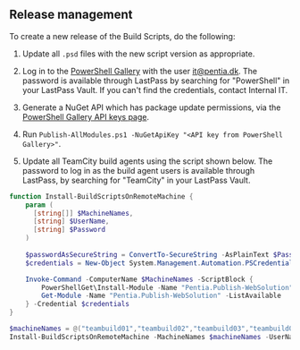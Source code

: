 ## Release management

To create a new release of the Build Scripts, do the following:

1. Update all `.psd` files with the new script version as appropriate.

2. Log in to the [PowerShell Gallery](https://www.powershellgallery.com) with the  user it@pentia.dk. 
The password is available through LastPass by searching for "PowerShell" in your LastPass Vault. 
If you can't find the credentials, contact Internal IT.

3. Generate a NuGet API which has package update permissions, via the [PowerShell Gallery API keys page](https://www.powershellgallery.com/account/apikeys).

4. Run `Publish-AllModules.ps1 -NuGetApiKey "<API key from PowerShell Gallery>"`.

5. Update all TeamCity build agents using the script shown below. 
The password to log in as the build agent users is available through LastPass, by searching for "TeamCity" in your LastPass Vault.

```powershell
function Install-BuildScriptsOnRemoteMachine {
    param (      
      [string[]] $MachineNames,
      [string] $UserName,
      [string] $Password
    )
    
    $passwordAsSecureString = ConvertTo-SecureString -AsPlainText $Password -Force
    $credentials = New-Object System.Management.Automation.PSCredential -ArgumentList $UserName, $passwordAsSecureString

    Invoke-Command -ComputerName $MachineNames -ScriptBlock { 
        PowerShellGet\Install-Module -Name "Pentia.Publish-WebSolution" -AllowClobber -Force
        Get-Module -Name "Pentia.Publish-WebSolution" -ListAvailable
    } -Credential $credentials
}

$machineNames = @("teambuild01","teambuild02","teambuild03","teambuild04","teambuild05")
Install-BuildScriptsOnRemoteMachine -MachineNames $machineNames -UserName "teamcity" -Password "<PASSWORD GOES HERE>"
```
